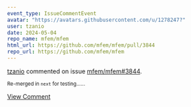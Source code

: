 ```yaml
---
event_type: IssueCommentEvent
avatar: "https://avatars.githubusercontent.com/u/1278247?"
user: tzanio
date: 2024-05-04
repo_name: mfem/mfem
html_url: https://github.com/mfem/mfem/pull/3844
repo_url: https://github.com/mfem/mfem
---
```


<a href='https://github.com/tzanio' target='_blank'>tzanio</a> commented on issue <a href='https://github.com/mfem/mfem/pull/3844' target='_blank'>mfem/mfem#3844</a>.

<small>Re-merged in `next` for testing......</small>

<a href='https://github.com/mfem/mfem/pull/3844' target='_blank'>View Comment</a>